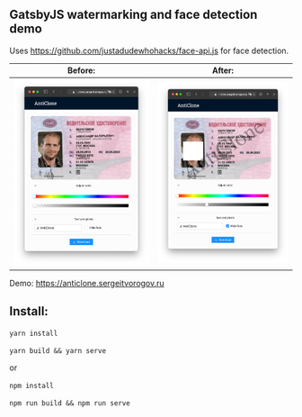 ## GatsbyJS watermarking and face detection demo

Uses https://github.com/justadudewhohacks/face-api.js for face detection.


Before:|After:
:-:|:-:
![before](./docs/before.jpg)|![after](./docs/after.jpg)

Demo: https://anticlone.sergeitvorogov.ru

## Install:

`yarn install`

`yarn build && yarn serve`

or

`npm install`

`npm run build && npm run serve`
